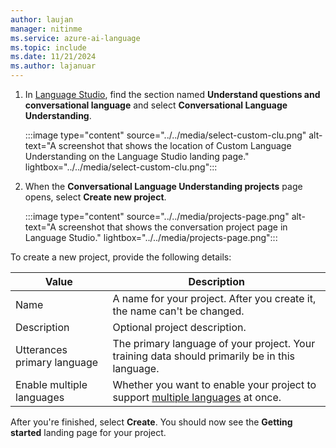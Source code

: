 ```yaml
---
author: laujan
manager: nitinme
ms.service: azure-ai-language
ms.topic: include
ms.date: 11/21/2024
ms.author: lajanuar
---
```


1. In [Language Studio](https://aka.ms/languageStudio), find the section named **Understand questions and conversational language** and select **Conversational Language Understanding**.

    :::image type="content" source="../../media/select-custom-clu.png" alt-text="A screenshot that shows the location of Custom Language Understanding on the Language Studio landing page." lightbox="../../media/select-custom-clu.png":::

1. When the **Conversational Language Understanding projects** page opens, select **Create new project**.

    :::image type="content" source="../../media/projects-page.png" alt-text="A screenshot that shows the conversation project page in Language Studio." lightbox="../../media/projects-page.png":::

To create a new project, provide the following details:

|Value  | Description  |
|---------|---------|
|Name     | A name for your project. After you create it, the name can't be changed.  |
|Description    | Optional project description.        |
|Utterances primary language     | The primary language of your project. Your training data should primarily be in this language.        |
|Enable multiple languages    |  Whether you want to enable your project to support [multiple languages](../../language-support.md#multi-lingual-option) at once.       |

After you're finished, select **Create**. You should now see the **Getting started** landing page for your project.